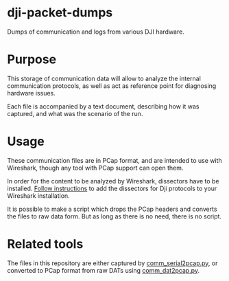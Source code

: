 # dji-packet-dumps

Dumps of communication and logs from various DJI hardware.

# Purpose

This storage of communication data will allow to analyze the internal communication
protocols, as well as act as reference point for diagnosing hardware issues.

Each file is accompanied by a text document, describing how it was captured, and
what was the scenario of the run.

# Usage

These communication files are in PCap format, and are intended to use with Wireshark,
though any tool with PCap support can open them.

In order for the content to be analyzed by Wireshark, dissectors have to be installed.
[Follow instructions](https://github.com/mefistotelis/phantom-firmware-tools/tree/master/comm_dissector)
to add the dissectors for Dji protocols to your Wireshark installation.

It is possible to make a script which drops the PCap headers and converts the files
to raw data form. But as long as there is no need, there is no script.

# Related tools

The files in this repository are either captured by [comm_serial2pcap.py](https://github.com/mefistotelis/phantom-firmware-tools#comm_serial2pcappy),
or converted to PCap format from raw DATs using [comm_dat2pcap.py](https://github.com/mefistotelis/phantom-firmware-tools#comm_dat2pcappy).
